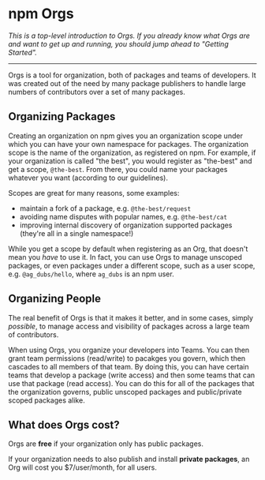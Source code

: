 # npm Orgs

*This is a top-level introduction to Orgs. If you already know what Orgs are
and want to get up and running, you should jump ahead to "Getting Started".*

<hr>

Orgs is a tool for organization, both of packages and teams of developers.
It was created out of the need by many package publishers to handle
large numbers of contributors over a set of many packages.

## Organizing Packages

Creating an organization on npm gives you an organization scope under
which you can have your own namespace for packages. The organization
scope is the name of the organization, as registered on npm. For
example, if your organization is called "the best", you would register
as "the-best" and get a scope, `@the-best`. From there, you could name
your packages whatever you want (according to our guidelines).

Scopes are great for many reasons, some examples:

- maintain a fork of a package, e.g. `@the-best/request`
- avoiding name disputes with popular names, e.g. `@the-best/cat`
- improving internal discovery of organization supported packages
  (they're all in a single namespace!)

While you get a scope by default when registering as an Org, that doesn't
mean you *have* to use it. In fact, you can use Orgs to manage unscoped
packages, or even packages under a different scope, such as a user scope,
e.g. `@ag_dubs/hello`, where `ag_dubs` is an npm user.

## Organizing People

The real benefit of Orgs is that it makes it better, and in some cases,
simply *possible*, to manage access and visibility of packages across
a large team of contributors.

When using Orgs, you organize your developers into Teams. You can then
grant team permissions (read/write) to pacakges you govern, which then
cascades to all members of that team. By doing this, you can have certain
teams that develop a package (write access) and then some teams that can use
that package (read access). You can do this for all of the packages that
the organization governs, public unscoped packages and public/private
scoped packages alike.

## What does Orgs cost?

Orgs are **free** if your organization only has public packages.

If your organization needs to also publish and install **private packages**,
an Org will cost you $7/user/month, for all users.
